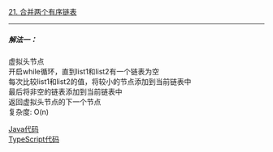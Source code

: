 
[21. 合并两个有序链表](https://leetcode.cn/problems/merge-two-sorted-lists/description/)


--------------------------------

##### 解法一：

虚拟头节点     
开启while循环，直到list1和list2有一个链表为空    
每次比较list1和list2的值，将较小的节点添加到当前链表中     
最后将非空的链表添加到当前链表中    
返回虚拟头节点的下一个节点     
复杂度: O(n)     

[Java代码](./mergeTwoLists.java)   
[TypeScript代码](./mergeTwoLists.ts)    
